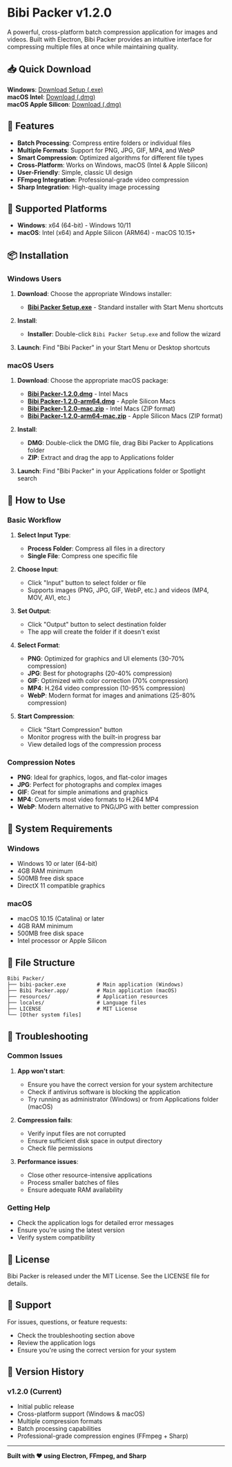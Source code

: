 # Bibi Packer v1.2.0

A powerful, cross-platform batch compression application for images and videos. Built with Electron, Bibi Packer provides an intuitive interface for compressing multiple files at once while maintaining quality.

## 📥 Quick Download

**Windows**: [Download Setup (.exe)](./Windows/Bibi%20Packer%20Setup.exe)  
**macOS Intel**: [Download (.dmg)](./macOS/Bibi%20Packer-1.2.0.dmg)  
**macOS Apple Silicon**: [Download (.dmg)](./macOS/Bibi%20Packer-1.2.0-arm64.dmg)

## 🚀 Features

- **Batch Processing**: Compress entire folders or individual files
- **Multiple Formats**: Support for PNG, JPG, GIF, MP4, and WebP
- **Smart Compression**: Optimized algorithms for different file types
- **Cross-Platform**: Works on Windows, macOS (Intel & Apple Silicon)
- **User-Friendly**: Simple, classic UI design
- **FFmpeg Integration**: Professional-grade video compression
- **Sharp Integration**: High-quality image processing

## 📱 Supported Platforms

- **Windows**: x64 (64-bit) - Windows 10/11
- **macOS**: Intel (x64) and Apple Silicon (ARM64) - macOS 10.15+

## 📦 Installation

### Windows Users

1. **Download**: Choose the appropriate Windows installer:
   - [**Bibi Packer Setup.exe**](./Windows/Bibi%20Packer%20Setup.exe) - Standard installer with Start Menu shortcuts

2. **Install**:
   - **Installer**: Double-click `Bibi Packer Setup.exe` and follow the wizard

3. **Launch**: Find "Bibi Packer" in your Start Menu or Desktop shortcuts

### macOS Users

1. **Download**: Choose the appropriate macOS package:
   - [**Bibi Packer-1.2.0.dmg**](./macOS/Bibi%20Packer-1.2.0.dmg) - Intel Macs
   - [**Bibi Packer-1.2.0-arm64.dmg**](./macOS/Bibi%20Packer-1.2.0-arm64.dmg) - Apple Silicon Macs
   - [**Bibi Packer-1.2.0-mac.zip**](./macOS/Bibi%20Packer-1.2.0-mac.zip) - Intel Macs (ZIP format)
   - [**Bibi Packer-1.2.0-arm64-mac.zip**](./macOS/Bibi%20Packer-1.2.0-arm64-mac.zip) - Apple Silicon Macs (ZIP format)

2. **Install**:
   - **DMG**: Double-click the DMG file, drag Bibi Packer to Applications folder
   - **ZIP**: Extract and drag the app to Applications folder

3. **Launch**: Find "Bibi Packer" in your Applications folder or Spotlight search

## 🎯 How to Use

### Basic Workflow

1. **Select Input Type**:
   - **Process Folder**: Compress all files in a directory
   - **Single File**: Compress one specific file

2. **Choose Input**:
   - Click "Input" button to select folder or file
   - Supports images (PNG, JPG, GIF, WebP, etc.) and videos (MP4, MOV, AVI, etc.)

3. **Set Output**:
   - Click "Output" button to select destination folder
   - The app will create the folder if it doesn't exist

4. **Select Format**:
   - **PNG**: Optimized for graphics and UI elements (30-70% compression)
   - **JPG**: Best for photographs (20-40% compression)
   - **GIF**: Optimized with color correction (70% compression)
   - **MP4**: H.264 video compression (10-95% compression)
   - **WebP**: Modern format for images and animations (25-80% compression)

5. **Start Compression**:
   - Click "Start Compression" button
   - Monitor progress with the built-in progress bar
   - View detailed logs of the compression process

### Compression Notes

- **PNG**: Ideal for graphics, logos, and flat-color images
- **JPG**: Perfect for photographs and complex images
- **GIF**: Great for simple animations and graphics
- **MP4**: Converts most video formats to H.264 MP4
- **WebP**: Modern alternative to PNG/JPG with better compression

## 🔧 System Requirements

### Windows
- Windows 10 or later (64-bit)
- 4GB RAM minimum
- 500MB free disk space
- DirectX 11 compatible graphics

### macOS
- macOS 10.15 (Catalina) or later
- 4GB RAM minimum
- 500MB free disk space
- Intel processor or Apple Silicon

## 📁 File Structure

```
Bibi Packer/
├── bibi-packer.exe          # Main application (Windows)
├── Bibi Packer.app/         # Main application (macOS)
├── resources/               # Application resources
├── locales/                 # Language files
├── LICENSE                  # MIT License
└── [Other system files]
```

## 🚨 Troubleshooting

### Common Issues

1. **App won't start**:
   - Ensure you have the correct version for your system architecture
   - Check if antivirus software is blocking the application
   - Try running as administrator (Windows) or from Applications folder (macOS)

2. **Compression fails**:
   - Verify input files are not corrupted
   - Ensure sufficient disk space in output directory
   - Check file permissions

3. **Performance issues**:
   - Close other resource-intensive applications
   - Process smaller batches of files
   - Ensure adequate RAM availability

### Getting Help

- Check the application logs for detailed error messages
- Ensure you're using the latest version
- Verify system compatibility

## 📄 License

Bibi Packer is released under the MIT License. See the LICENSE file for details.

## 🤝 Support

For issues, questions, or feature requests:
- Check the troubleshooting section above
- Review the application logs
- Ensure you're using the correct version for your system

## 🔄 Version History

### v1.2.0 (Current)
- Initial public release
- Cross-platform support (Windows & macOS)
- Multiple compression formats
- Batch processing capabilities
- Professional-grade compression engines (FFmpeg + Sharp)

---

**Built with ❤️ using Electron, FFmpeg, and Sharp**
